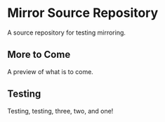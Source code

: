 # Mirror Source Repository

A source repository for testing mirroring.

## More to Come

A preview of what is to come.

## Testing

Testing, testing, three, two, and one!
